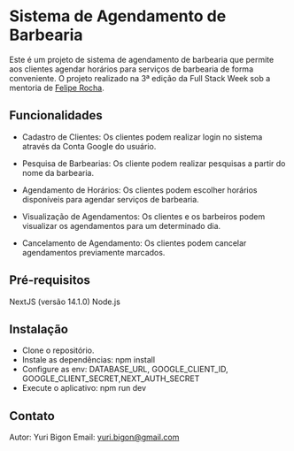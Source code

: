 # Sistema de Agendamento de Barbearia

Este é um projeto de sistema de agendamento de barbearia que permite aos clientes agendar horários para serviços de barbearia de forma conveniente.
O projeto realizado na 3ª edição da Full Stack Week sob a mentoria de [Felipe Rocha](https://github.com/felipemotarocha).

## Funcionalidades
- Cadastro de Clientes: Os clientes podem realizar login no sistema através da Conta Google do usuário.

- Pesquisa de Barbearias: Os cliente podem realizar pesquisas a partir do nome da barbearia.

- Agendamento de Horários: Os clientes podem escolher horários disponíveis para agendar serviços de barbearia.

- Visualização de Agendamentos: Os clientes e os barbeiros podem visualizar os agendamentos para um determinado dia.

- Cancelamento de Agendamento: Os clientes podem cancelar agendamentos previamente marcados.

## Pré-requisitos
NextJS (versão 14.1.0)
Node.js

## Instalação
- Clone o repositório.
- Instale as dependências: npm install
- Configure as env: DATABASE_URL, GOOGLE_CLIENT_ID, GOOGLE_CLIENT_SECRET,NEXT_AUTH_SECRET
- Execute o aplicativo: npm run dev

## Contato
Autor: Yuri Bigon
Email: yuri.bigon@gmail.com
